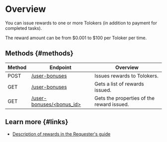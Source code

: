 # Overview

You can issue rewards to one or more Tolokers (in addition to payment for completed tasks).

The reward amount can be from $0.001 to $100 per Toloker per time.

## Methods {#methods}

Method | Endpoint | Overview
----- | ----- | -----
POST | [/user-bonuses](create-bonus.md) | Issues rewards to Tolokers.
GET | [/user-bonuses](get-bonus-list.md) | Gets a list of rewards issued.
GET | [/user-bonuses/<bonus_id>](get-one-bonus.md) | Gets the properties of the reward issued.

## Learn more {#links}

- [Description of rewards in the Requester's guide](../../guide/concepts/bonus.md)